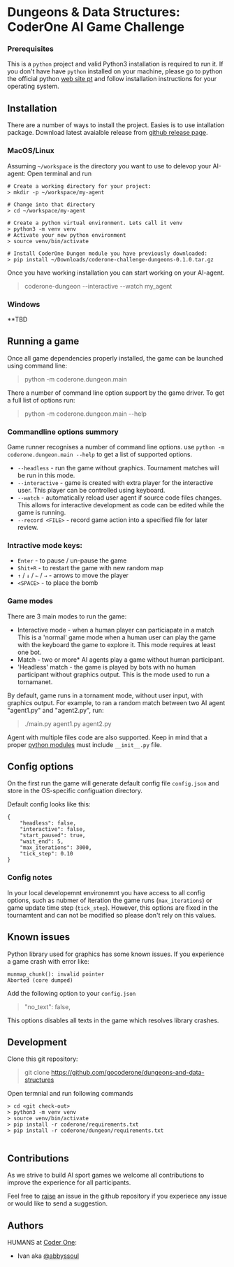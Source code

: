# Dungeons & Data Structures: CoderOne AI Game Challenge

### Prerequisites
This is a `python` project and valid Python3 installation is required to run it.
If you don't have have `python` installed on your machine, please go to python the official python [web site pt](https://www.python.org/) and follow installation instructions for your operating system.

## Installation
There are a number of ways to install the project. Easies is to use intallation package. 
Download latest avaialble release from [github release page](https://github.com/gocoderone/dungeons-and-data-structures/releases).

### MacOS/Linux
Assuming `~/workspace` is the directory you want to use to delevop your AI-agent:
Open terminal and run
```shell
# Create a working directory for your project:
> mkdir -p ~/workspace/my-agent

# Change into that directory
> cd ~/workspace/my-agent

# Create a python virtual environment. Lets call it venv
> python3 -m venv venv
# Activate your new python environment
> source venv/bin/activate

# Install CoderOne Dungen module you have previously downloaded:
> pip install ~/Downloads/coderone-challenge-dungeons-0.1.0.tar.gz

```
Once you have working installation you can start working on your AI-agent.
> coderone-dungeon --interactive --watch my_agent

### Windows
**TBD


## Running a game
Once all game dependencies properly installed, the game can be launched using command line:
> python -m coderone.dungeon.main

There a number of command line option support by the game driver. To get a full list of options run:
> python -m coderone.dungeon.main --help

### Commandline options summory
Game runner recognises a number of command line options.
use  `python -m coderone.dungeon.main --help` to get a list of supported options.

* `--headless` - run the game without graphics. Tournament matches will be run in this mode.
* `--interactive` - game is created with extra player for the interactive user. This player can be controlled using keyboard.
* `--watch` - automatically reload user agent if source code files changes. This allows for interactive development as code can be edited while the game is running.
* `--record <FILE>` - record game action into a specified file for later review.


### Intractive mode keys:
* `Enter` - to pause / un-pause the game
* `Shit+R` - to restart the game with new random map
* `↑` / `↓` / `←` / `→` - arrows to move the player
* `<SPACE>` - to place the bomb


### Game modes
There are 3 main modes to run the game:
 - Interactive mode - when a human player can particiapate in a match
 This is a 'normal' game mode when a human user can play the game with the keyboard the game to explore it. This mode requires at least one bot.
 - Match - two or more* AI agents play a game without human participant.
 - 'Headless' match - the game is played by bots with no human participant without graphics output.
 This is the mode used to run a tornamanet.

By default, game runs in a tornament mode, without user input, with graphics output. For example, to ran a random match between two AI agent "agent1.py" and "agent2.py", run:
> ./main.py agent1.py agent2.py

Agent with multiple files code are also supported. Keep in mind that a proper [python modules](https://docs.python.org/3/tutorial/modules.html) must include `__init__.py` file.

## Config options
On the first run the game will generate default config file `config.json` and store in the OS-specific configuation directory.

Default config looks like this:
```
{
	"headless": false,
	"interactive": false,
	"start_paused": true,
	"wait_end": 5,
	"max_iterations": 3000,
	"tick_step": 0.10
}
```
### Config notes
In your local developemnt environemnt you have access to all config options, such as nubmer of iteration the game runs (`max_iterations`) or game update time step (`tick_step`). However, this options are fixed in the tournamtent and can not be modified so please don't rely on this values.


## Known issues
Python library used for graphics has some known issues.
If you experience a game crash with error like:
```
munmap_chunk(): invalid pointer
Aborted (core dumped)
```
Add the following option to your `config.json`
> "no_text": false,

This options disables all texts in the game which resolves library crashes.


## Development

Clone this git repository:
> git clone https://github.com/gocoderone/dungeons-and-data-structures

Open termnial and run following commands

```shell
> cd <git check-out>
> python3 -m venv venv
> source venv/bin/activate
> pip install -r coderone/requirements.txt
> pip install -r coderone/dungeon/requirements.txt
 
```

## Contributions
As we strive to build AI sport games we welcome all contributions to improve the experience for all participants.

Feel free to [raise](https://github.com/gocoderone/dungeons-and-data-structures/issues/new/choose) an issue in the github repository if you experiece any issue or would like to send a suggestion.

## Authors
HUMANS at [Coder One](https://www.gocoder.one/):
* Ivan aka [@abbyssoul](https://github.com/abbyssoul)

